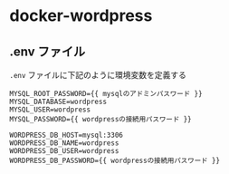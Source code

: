 # docker-wordpress

## .env ファイル

`.env` ファイルに下記のように環境変数を定義する


```
MYSQL_ROOT_PASSWORD={{ mysqlのアドミンパスワード }}
MYSQL_DATABASE=wordpress
MYSQL_USER=wordpress
MYSQL_PASSWORD={{ wordpressの接続用パスワード }}

WORDPRESS_DB_HOST=mysql:3306
WORDPRESS_DB_NAME=wordpress
WORDPRESS_DB_USER=wordpress
WORDPRESS_DB_PASSWORD={{ wordpressの接続用パスワード }}

```
